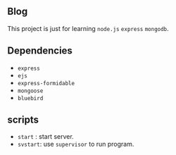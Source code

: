 ## Blog
This project is just for learning `node.js` `express` `mongodb`.

## Dependencies
- `express`
- `ejs`
- `express-formidable`
- `mongoose`
- `bluebird`

## scripts
- `start` : start server.
- `svstart`: use `supervisor` to run program.